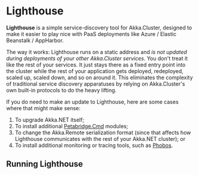 # Lighthouse

**Lighthouse** is a simple service-discovery tool for Akka.Cluster, designed to make it easier to play nice with PaaS deployments like Azure / Elastic Beanstalk / AppHarbor.

The way it works: Lighthouse runs on a static address and _is not updated during deployments of your other Akka.Cluster services_. You don't treat it like the rest of your services. It just stays there as a fixed entry point into the cluster while the rest of your application gets deployed, redeployed, scaled up, scaled down, and so on around it. This eliminates the complexity of traditional service discovery apparatuses by relying on Akka.Cluster's own built-in protocols to do the heavy lifting.

If you do need to make an update to Lighthouse, here are some cases where that might make sense:

1. To upgrade Akka.NET itself;
2. To install additional [Petabridge.Cmd](https://cmd.petabridge.com/) modules;
3. To change the Akka.Remote serialization format (since that affects how Lighthouse communicates with the rest of your Akka.NET cluster); or
4. To install additional monitoring or tracing tools, such as [Phobos](https://phobos.petabridge.com/).

## Running Lighthouse